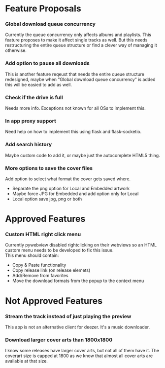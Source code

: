 # Feature Proposals
### Global download queue concurrency
Currently the queue concurrency only affects albums and playlists. This feature proposes to make it affect single tracks as well. But this needs restructuring the entire queue structure or find a clever way of managing it otherwise.

### Add option to pause all downloads
This is another feature reqeust that needs the entire queue structure redesigned, maybe when "Global download queue concurrency" is added this will be easied to add as well.

### Check if the drive is full
Needs more info. Exceptions not known for all OSs to implement this.

### In app proxy support
Need help on how to implement this using flask and flask-socketio.

### Add search history
Maybe custom code to add it, or maybe just the autocomplete HTML5 thing.

### More options to save the cover files
Add option to select what format the cover gets saved where.
- Separate the png option for Local and Embedded artwork
- Maybe force JPG for Embedded and add option only for Local
- Local option save jpg, png or both

# Approved Features
### Custom HTML right click menu
Currently pywebview disabled rightclicking on their webviews so an HTML custom menu needs to be developed to fix this issue.<br>
This menu should contain:
- Copy & Paste functionality
- Copy release link (on release elemets)
- Add/Remove from favorites
- Move the download formats from the popup to the context menu

# Not Approved Features
### Stream the track instead of just playing the preview
This app is not an alternative client for deezer. It's a music downloader.

### Download larger cover arts than 1800x1800
I know some releases have larger cover arts, but not all of them have it.
The coverart size is capped at 1800 as we know that almost all cover arts are available at that size.
